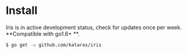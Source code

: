 # Install

Iris is in active development status, check for updates once per week. **Compatible with go1.6+ **.
```sh
$ go get -u github.com/kataras/iris
```